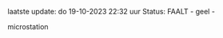 laatste update: 
do 19-10-2023 22:32   uur 
Status: FAALT - geel - 
<div class="service Y">microstation</div>